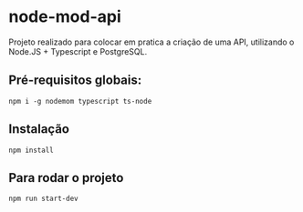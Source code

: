 # node-mod-api
Projeto realizado para colocar em pratica a criação de uma API, utilizando o Node.JS + Typescript e PostgreSQL. 

## Pré-requisitos globais:
`npm i -g nodemom typescript ts-node`

## Instalação
`npm install`

## Para rodar o projeto
`npm run start-dev`